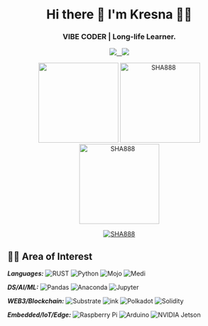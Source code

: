 <div align='center'>

  # Hi there 👋 I'm Kresna 👨‍💻


<h3 align='center'>
  <b>VIBE CODER | Long-life Learner</b>.
</h3>

<p align='center'>
  <a href="https://www.linkedin.com/in/kresna-sucandra/">
    <img src="https://img.shields.io/badge/linkedin-%230077B5.svg?&style=for-the-badge&logo=linkedin&logoColor=white"
  </a>&nbsp;&nbsp;
  <a href="https://kresnasucandra.medium.com//">
   <img src="https://img.shields.io/badge/Medium-12100E?style=for-the-badge&logo=medium&logoColor=white"/>
  </a>
</p>

<p align="center">
  <a href="#"><img src="https://github-readme-stats.vercel.app/api?username=SHA888&show_icons=true&count_private=true&theme=dark" height="180px"></a>
  <a href="#"><img src="https://github-readme-stats.vercel.app/api/top-langs/?username=SHA888&layout=compact&theme=dark" height="180px" alt="SHA888"></a>
  <a href="#"><img src="https://github-readme-streak-stats.herokuapp.com/?user=SHA888&theme=dark" height="180px" alt="SHA888"></a>
</p>
<p align="center">
  <a href="https://github.com/ryo-ma/github-profile-trophy"><img src="https://github-profile-trophy.vercel.app/?username=SHA888" alt="SHA888" /></a>
</p>
</div>

<div align='left'>

## 🔧📖 Area of Interest
***Languages:*** ![RUST](https://img.shields.io/badge/Rust-%23000000.svg?&style=flat-square&logo=rust&logoColor=white) ![Python](https://img.shields.io/badge/Python-%233776AB.svg?&style=flat-square&logo=python&logoColor=yellow) ![Mojo](https://img.shields.io/badge/Mojo-%23FF4C1F.svg?&style=flat-square&logo=mojo&logoColor=white) ![Medi](https://img.shields.io/badge/Medi-00A0B0.svg?&style=flat-square&logo=https://raw.githubusercontent.com/MediLang/medi/main/docs/content/assets/medi-logo.png&logoColor=white)

***DS/AI/ML:*** ![Pandas](https://img.shields.io/badge/Pandas-150458?style=flat-square&logo=pandas&logoColor=white) ![Anaconda](https://img.shields.io/badge/Anaconda-44A833?style=flat-square&logo=anaconda&logoColor=white) ![Jupyter](https://img.shields.io/badge/Jupyter-F37626?style=flat-square&logo=jupyter&logoColor=white)

***WEB3/Blockchain:*** ![Substrate](https://img.shields.io/badge/Substrate-%23282828.svg?&style=flat-square&logo=parity-substrate&logoColor=white) ![ink](https://img.shields.io/badge/ink-%23593d88.svg?&style=flat-square&logo=ink&logoColor=white) ![Polkadot](https://img.shields.io/badge/Polkadot-%23E6007A.svg?&style=flat-square&logo=polkadot&logoColor=white) ![Solidity](https://img.shields.io/badge/Solidity-%23363636.svg?&style=flat-square&logo=solidity&logoColor=white)

***Embedded/IoT/Edge:*** ![Raspberry Pi](https://img.shields.io/badge/Raspberry%20Pi-C51A4A?style=flat-square&logo=raspberry-pi&logoColor=white) ![Arduino](https://img.shields.io/badge/Arduino-00979D?style=flat-square&logo=arduino&logoColor=white) ![NVIDIA Jetson](https://img.shields.io/badge/NVIDIA%20Jetson-76B900?style=flat-square&logo=nvidia&logoColor=white)
</div>
